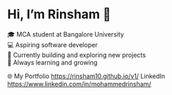 # Hi, I’m Rinsham 👋

🎓 MCA student at Bangalore University  
💻 Aspiring software developer  
🚀 Currently building and exploring new projects  
🌱 Always learning and growing


🌐 My Portfolio https://rinsham10.github.io/v1/
LinkedIn https://www.linkedin.com/in/mohammedrinsham/
